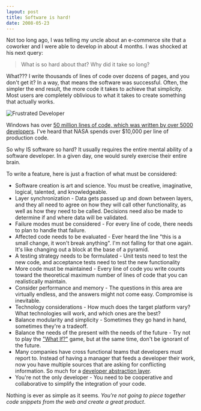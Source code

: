 ```yaml
---
layout: post
title: Software is hard!
date: 2008-05-23
---
```


Not too long ago, I was telling my uncle about an e-commerce site that a coworker and I were able to develop in about 4 months. I was shocked at his next query:

> What is so hard about that? Why did it take so long?  

What??? I write thousands of lines of code over dozens of pages, and you don't get it? In a way, that means the software was successful. Often, the simpler the end result, the more code it takes to achieve that simplicity. Most users are completely oblivious to what it takes to create something that actually works.

![Frustrated Developer](image8.png) 

Windows has over [50 million lines of code, which was written by over 5000 developers](http://www.winsupersite.com/reviews/winserver2k3_gold2.asp). I've heard that NASA spends over $10,000 per line of production code.

So why IS software so hard? It usually requires the entire mental ability of a software developer. In a given day, one would surely exercise their entire brain.

To write a feature, here is just a fraction of what must be considered:

*   Software creation is art and science. You must be creative, imaginative, logical, talented, and knowledgeable.
*   Layer synchronization - Data gets passed up and down between layers, and they all need to agree on how they will call other functionality, as well as how they need to be called. Decisions need also be made to determine if and where data will be validated.
*   Failure modes must be considered - For every line of code, there needs to plan to handle that failure.
*   Affected code needs to be evaluated - Ever heard the line "this is a small change, it won't break anything". I'm not falling for that one again. It's like changing out a block at the base of a pyramid.
*   A testing strategy needs to be formulated - Unit tests need to test the new code, and acceptance tests need to test the new functionality
*   More code must be maintained - Every line of code you write counts toward the theoretical maximum number of lines of code that you can realistically maintain.
*   Consider performance and memory - The questions in this area are virtually endless, and the answers might not come easy. Compromise is inevitable.
*   Technology considerations - How much does the target platform vary? What technologies will work, and which ones are the best?
*   Balance modularity and simplicity - Sometimes they go hand in hand, sometimes they're a tradeoff.
*   Balance the needs of the present with the needs of the future - Try not to play the ["What If?"](http://www.ytechie.com/2008/05/dont-play-the-what-if-game/) game, but at the same time, don't be ignorant of the future.
*   Many companies have cross functional teams that developers must report to. Instead of having a manager that feeds a developer their work, now you have multiple sources that are asking for conflicting information. So much for a [developer abstraction layer](http://www.joelonsoftware.com/articles/DevelopmentAbstraction.html).
*   You're not the only developer - You need to be cooperative and collaborative to simplify the integration of your code.  

Nothing is ever as simple as it seems. _You're not going to piece together code snippets from the web and create a great product_.